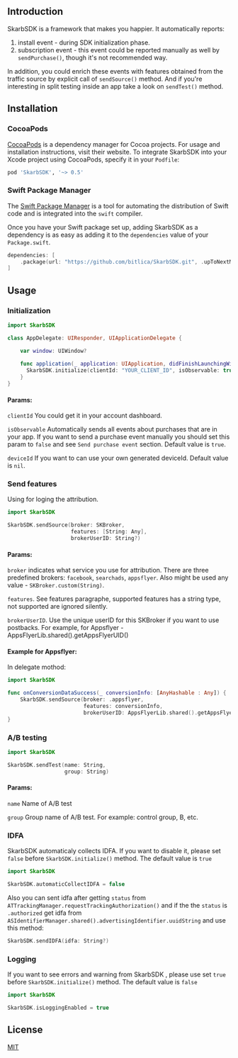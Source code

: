 ## Introduction
SkarbSDK is a framework that makes you happier.
It automatically reports: 
1. install event - during SDK initialization phase. 
2. subscription event - this event could be reported manually as well by `sendPurchase()`, though it's not recommended way. 

In addition, you could enrich these events with features obtained from the traffic source by explicit call of `sendSource()` method. And if you're interesting in split testing inside an app take a look on `sendTest()` method.

## Installation

### CocoaPods

[CocoaPods](https://cocoapods.org) is a dependency manager for Cocoa projects. For usage and installation instructions, visit their website. To integrate SkarbSDK into your Xcode project using CocoaPods, specify it in your `Podfile`:

```ruby
pod 'SkarbSDK', '~> 0.5'
```

### Swift Package Manager

The [Swift Package Manager](https://swift.org/package-manager/) is a tool for automating the distribution of Swift code and is integrated into the `swift` compiler.

Once you have your Swift package set up, adding SkarbSDK as a dependency is as easy as adding it to the `dependencies` value of your `Package.swift`.

```swift
dependencies: [
    .package(url: "https://github.com/bitlica/SkarbSDK.git", .upToNextMajor(from: "0.5.7"))
]
```

## Usage
### Initialization 

```swift
import SkarbSDK

class AppDelegate: UIResponder, UIApplicationDelegate {

    var window: UIWindow?
    
    func application(_ application: UIApplication, didFinishLaunchingWithOptions launchOptions: [UIApplicationLaunchOptionsKey: Any]?) -> Bool {
      SkarbSDK.initialize(clientId: "YOUR_CLIENT_ID", isObservable: true, deviceId: "YOUR_DEVICE_ID")
    }
}
```
#### Params:
```clientId``` You could get it in your account dashboard.

```isObservable``` Automatically sends all events about purchases that are in your app. If you want to send a purchase event manually you should set this param to ```false``` and see ```Send purchase event``` section. Default value is ```true```.

```deviceId``` If you want to can use your own generated deviceId. Default value is ```nil```.

### Send features 

Using for loging the attribution.

```swift
import SkarbSDK

SkarbSDK.sendSource(broker: SKBroker,
                    features: [String: Any],
                    brokerUserID: String?)
```
#### Params:
```broker``` indicates what service you use for attribution. There are three predefined brokers: ```facebook```, ```searchads```, ```appsflyer```. Also might be used any value - ```SKBroker.custom(String)```.

```features```. See features paragraphe, supported features has a string type, not supported are ignored silently. 

```brokerUserID```. Use the unique userID for this SKBroker if you want to use postbacks. For example, for Appsflyer - AppsFlyerLib.shared().getAppsFlyerUID()

#### Example for Appsflyer:
In delegate mothod:

```swift
import SkarbSDK

func onConversionDataSuccess(_ conversionInfo: [AnyHashable : Any]) {
    SkarbSDK.sendSource(broker: .appsflyer,
                        features: conversionInfo,
                        brokerUserID: AppsFlyerLib.shared().getAppsFlyerUID())
}
```


### A/B testing

```swift
import SkarbSDK

SkarbSDK.sendTest(name: String,
                  group: String)
```
#### Params:
```name``` Name of A/B test

```group``` Group name of A/B test. For example: control group, B, etc.


### IDFA
SkarbSDK automaticaly collects IDFA. If you want to disable it, please set ```false``` before ```SkarbSDK.initialize()``` method. The default value is ```true```
```swift
import SkarbSDK

SkarbSDK.automaticCollectIDFA = false
```
Also you can sent idfa after getting ```status``` from ```ATTrackingManager.requestTrackingAuthorization()``` and if the the ```status``` is ```.authorized``` get idfa from ```ASIdentifierManager.shared().advertisingIdentifier.uuidString``` and use this method:
```swift
SkarbSDK.sendIDFA(idfa: String?)
```

### Logging
If you want to see errors and warning from SkarbSDK , please use set ```true``` before  ```SkarbSDK.initialize()``` method.  The default value is ```false```
```swift
import SkarbSDK

SkarbSDK.isLoggingEnabled = true
```

## License
[MIT](https://choosealicense.com/licenses/mit/)

